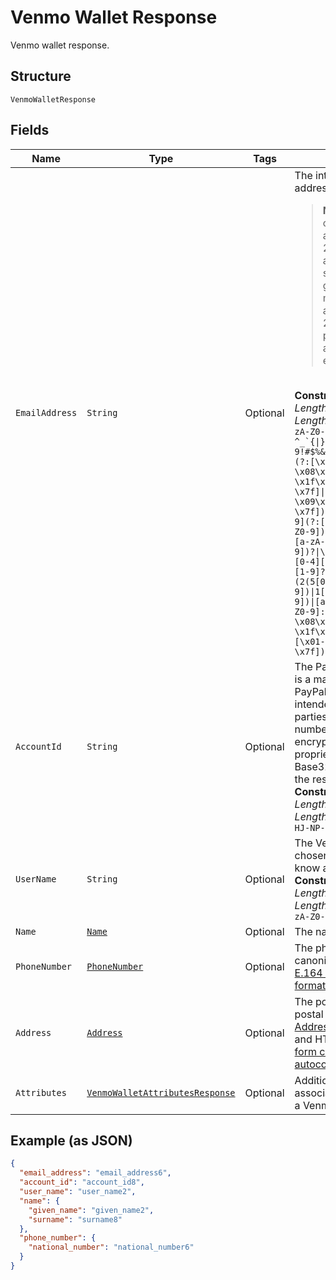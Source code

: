 
# Venmo Wallet Response

Venmo wallet response.

## Structure

`VenmoWalletResponse`

## Fields

| Name | Type | Tags | Description | Getter | Setter |
|  --- | --- | --- | --- | --- | --- |
| `EmailAddress` | `String` | Optional | The internationalized email address.<blockquote><strong>Note:</strong> Up to 64 characters are allowed before and 255 characters are allowed after the <code>@</code> sign. However, the generally accepted maximum length for an email address is 254 characters. The pattern verifies that an unquoted <code>@</code> sign exists.</blockquote><br>**Constraints**: *Minimum Length*: `3`, *Maximum Length*: `254`, *Pattern*: ``(?:[a-zA-Z0-9!#$%&'*+/=?^_`{\|}~-]+(?:\.[a-zA-Z0-9!#$%&'*+/=?^_`{\|}~-]+)*\|(?:[\x01-\x08\x0b\x0c\x0e-\x1f\x21\x23-\x5b\x5d-\x7f]\|\[\x01-\x09\x0b\x0c\x0e-\x7f])*")@(?:(?:[a-zA-Z0-9](?:[a-zA-Z0-9-]*[a-zA-Z0-9])?\.)+[a-zA-Z0-9](?:[a-zA-Z0-9-]*[a-zA-Z0-9])?\|\[(?:(?:(2(5[0-5]\|[0-4][0-9])\|1[0-9][0-9]\|[1-9]?[0-9]))\.){3}(?:(2(5[0-5]\|[0-4][0-9])\|1[0-9][0-9]\|[1-9]?[0-9])\|[a-zA-Z0-9-]*[a-zA-Z0-9]:(?:[\x01-\x08\x0b\x0c\x0e-\x1f\x21-\x5a\x53-\x7f]\|\[\x01-\x09\x0b\x0c\x0e-\x7f])+)\])`` | String getEmailAddress() | setEmailAddress(String emailAddress) |
| `AccountId` | `String` | Optional | The PayPal payer ID, which is a masked version of the PayPal account number intended for use with third parties. The account number is reversibly encrypted and a proprietary variant of Base32 is used to encode the result.<br>**Constraints**: *Minimum Length*: `13`, *Maximum Length*: `13`, *Pattern*: `^[2-9A-HJ-NP-Z]{13}$` | String getAccountId() | setAccountId(String accountId) |
| `UserName` | `String` | Optional | The Venmo user name chosen by the user, also know as a Venmo handle.<br>**Constraints**: *Minimum Length*: `1`, *Maximum Length*: `50`, *Pattern*: `^[-a-zA-Z0-9_]*$` | String getUserName() | setUserName(String userName) |
| `Name` | [`Name`](../../doc/models/name.md) | Optional | The name of the party. | Name getName() | setName(Name name) |
| `PhoneNumber` | [`PhoneNumber`](../../doc/models/phone-number.md) | Optional | The phone number in its canonical international [E.164 numbering plan format](https://www.itu.int/rec/T-REC-E.164/en). | PhoneNumber getPhoneNumber() | setPhoneNumber(PhoneNumber phoneNumber) |
| `Address` | [`Address`](../../doc/models/address.md) | Optional | The portable international postal address. Maps to [AddressValidationMetadata](https://github.com/googlei18n/libaddressinput/wiki/AddressValidationMetadata) and HTML 5.1 [Autofilling form controls: the autocomplete attribute](https://www.w3.org/TR/html51/sec-forms.html#autofilling-form-controls-the-autocomplete-attribute). | Address getAddress() | setAddress(Address address) |
| `Attributes` | [`VenmoWalletAttributesResponse`](../../doc/models/venmo-wallet-attributes-response.md) | Optional | Additional attributes associated with the use of a Venmo Wallet. | VenmoWalletAttributesResponse getAttributes() | setAttributes(VenmoWalletAttributesResponse attributes) |

## Example (as JSON)

```json
{
  "email_address": "email_address6",
  "account_id": "account_id8",
  "user_name": "user_name2",
  "name": {
    "given_name": "given_name2",
    "surname": "surname8"
  },
  "phone_number": {
    "national_number": "national_number6"
  }
}
```

